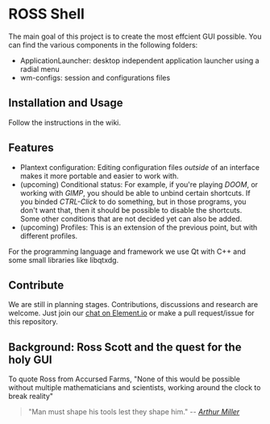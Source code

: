 # ROSS Shell

The main goal of this project is to create the most effcient GUI possible. You can find the various components in the following folders:
- ApplicationLauncher: desktop independent application launcher using a radial menu
- wm-configs: session and configurations files

## Installation and Usage
Follow the instructions in the wiki.

## Features
- Plantext configuration: Editing configuration files *outside* of an interface makes it more portable and easier to work with.
- (upcoming) Conditional status: For example, if you're playing *DOOM*, or working with *GIMP*, you should be able to unbind certain shortcuts. If you binded *CTRL-Click* to do something, but in those programs, you don't want that, then it should be possible to disable the shortcuts. Some other conditions that are not decided yet can also be added.
- (upcoming) Profiles: This is an extension of the previous point, but with different profiles.

For the programming language and framework we use Qt with C++ and some small libraries like libqtxdg.


## Contribute
We are still in planning stages. Contributions, discussions and research are welcome. Just join our [chat on Element.io](https://app.element.io/#/room/#ross:matrix.org) or make a pull request/issue for this repository.

## Background: Ross Scott and the quest for the holy GUI 
To quote Ross from Accursed Farms, "None of this would be possible without multiple mathematicians and scientists, working around the clock to break reality"
> "Man must shape his tools lest they shape him."
> -- <cite>[Arthur Miller][1]</cite>

[1]: https://www.azquotes.com/quote/654449
